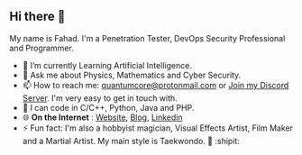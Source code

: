 ## Hi there :wave:
My name is Fahad. I'm a Penetration Tester, DevOps Security Professional and Programmer.
- 🔭 I’m currently Learning Artificial Intelligence. 
- 💬 Ask me about Physics, Mathematics and Cyber Security.
- 📫 How to reach me: quantumcore@protonmail.com or [Join my Discord Server](https://discordapp.com/invite/8snh7nx). I'm very easy to get in touch with.
- 🔹 I can code in C/C++, Python, Java and PHP.
- 🌐 **On the Internet** : [Website](https://quantumcored.com), [Blog](https://quantumcored.com/index.php/blog/), [Linkedin](https://www.linkedin.com/in/quantumcore/)
- ⚡ Fun fact: I'm also a hobbyist magician, Visual Effects Artist, Film Maker and a Martial Artist. My main style is Taekwondo. 🎩 :shipit:
